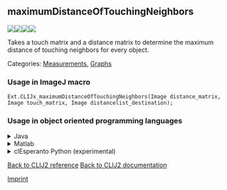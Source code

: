 ## maximumDistanceOfTouchingNeighbors
<img src="images/mini_empty_logo.png"/><img src="images/mini_empty_logo.png"/><img src="images/mini_clijx_logo.png"/><img src="images/mini_cle_logo.png"/>

Takes a touch matrix and a distance matrix to determine the maximum distance of touching neighbors for every object.

Categories: [Measurements](https://clij.github.io/clij2-docs/reference__measurement), [Graphs](https://clij.github.io/clij2-docs/reference__graph)

### Usage in ImageJ macro
```
Ext.CLIJx_maximumDistanceOfTouchingNeighbors(Image distance_matrix, Image touch_matrix, Image distancelist_destination);
```


### Usage in object oriented programming languages



<details>

<summary>
Java
</summary>
<pre class="highlight">// init CLIJ and GPU
import net.haesleinhuepf.clijx.CLIJx;
import net.haesleinhuepf.clij.clearcl.ClearCLBuffer;
CLIJx clijx = CLIJx.getInstance();

// get input parameters
ClearCLBuffer distance_matrix = clijx.push(distance_matrixImagePlus);
ClearCLBuffer touch_matrix = clijx.push(touch_matrixImagePlus);
distancelist_destination = clijx.create(distance_matrix);
</pre>

<pre class="highlight">
// Execute operation on GPU
clijx.maximumDistanceOfTouchingNeighbors(distance_matrix, touch_matrix, distancelist_destination);
</pre>

<pre class="highlight">
// show result
distancelist_destinationImagePlus = clijx.pull(distancelist_destination);
distancelist_destinationImagePlus.show();

// cleanup memory on GPU
clijx.release(distance_matrix);
clijx.release(touch_matrix);
clijx.release(distancelist_destination);
</pre>

</details>



<details>

<summary>
Matlab
</summary>
<pre class="highlight">% init CLIJ and GPU
clijx = init_clatlabx();

% get input parameters
distance_matrix = clijx.pushMat(distance_matrix_matrix);
touch_matrix = clijx.pushMat(touch_matrix_matrix);
distancelist_destination = clijx.create(distance_matrix);
</pre>

<pre class="highlight">
% Execute operation on GPU
clijx.maximumDistanceOfTouchingNeighbors(distance_matrix, touch_matrix, distancelist_destination);
</pre>

<pre class="highlight">
% show result
distancelist_destination = clijx.pullMat(distancelist_destination)

% cleanup memory on GPU
clijx.release(distance_matrix);
clijx.release(touch_matrix);
clijx.release(distancelist_destination);
</pre>

</details>



<details>

<summary>
clEsperanto Python (experimental)
</summary>
<pre class="highlight">import pyclesperanto_prototype as cle

cle.maximum_distance_of_touching_neighbors(distance_matrix, touch_matrix, distancelist_destination)

</pre>



</details>



[Back to CLIJ2 reference](https://clij.github.io/clij2-docs/reference)
[Back to CLIJ2 documentation](https://clij.github.io/clij2-docs)

[Imprint](https://clij.github.io/imprint)
